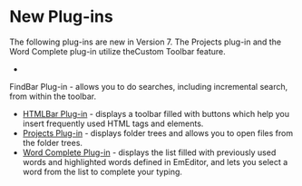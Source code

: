 # New Plug-ins

The following plug-ins are new in Version 7. The Projects plug-in and the Word Complete plug-in utilize theCustom Toolbar feature.

-
FindBar Plug-in - allows you to do searches, including incremental search, from within the toolbar.
- [HTMLBar Plug-in](../howto/plugin/plugin_htmlbar) \- displays a toolbar filled with buttons which help you insert frequently used HTML tags and elements.
- [Projects Plug-in](../howto/plugin/plugin_projects) \- displays folder trees and allows you to open files from the folder trees.
- [Word Complete Plug-in](../howto/plugin/plugin_wordcomplete) \- displays the list filled with previously used words and highlighted words defined in EmEditor, and lets you select a word from the list to complete your typing.
